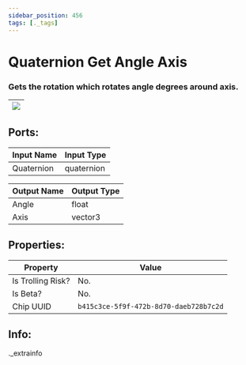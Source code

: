 ```yaml
---
sidebar_position: 456
tags: [._tags]
---
```


# Quaternion Get Angle Axis


### Gets the rotation which rotates angle degrees around axis.

| ![](https://images-ext-2.discordapp.net/external/MPmIaQzlEPmgGWlgi-WxBBXt0Bjv_zWPkg1y1f_sy3s/https/www.recroomcircuits.com/image/circuit/absolute-value?width=206&height=108) |
|-----|

## Ports:

| Input Name | Input Type |
|-----------|-----------|
| Quaternion | quaternion |

| Output Name | Output Type |
|-----------|-----------|
| Angle | float |
| Axis | vector3 |

## Properties:

| Property  | Value |
|-------------------|-----------|
| Is Trolling Risk? | No. |
| Is Beta? | No. |
| Chip UUID | `b415c3ce-5f9f-472b-8d70-daeb728b7c2d` |

## Info:
._extrainfo